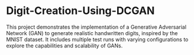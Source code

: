 # Digit-Creation-Using-DCGAN
This project demonstrates the implementation of a Generative Adversarial Network (GAN) to generate realistic handwritten digits, inspired by the MNIST dataset. It includes multiple test runs with varying configurations to explore the capabilities and scalability of GANs.

